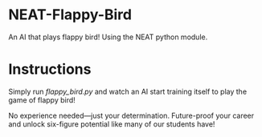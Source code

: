 
# NEAT-Flappy-Bird
An AI that plays flappy bird! Using the NEAT python module.

# Instructions
Simply run *flappy_bird.py* and watch an AI start training itself to play the game of flappy bird!


No experience needed—just your determination. Future-proof your career and unlock six-figure potential like many of our students have!  
